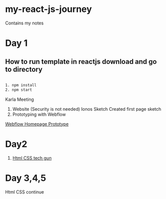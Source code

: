 # my-react-js-journey
Contains my notes

# Day 1


## How to run template in reactjs download and go to directory 
```bash

1. npm install
2. npm start
```

Karla Meeting
1. Website (Security is not needed) Ionos
Sketch
Created first page sketch
2. Prototyping with Webflow

[Webflow Homepage Prototype](https://preview.webflow.com/preview/hafizs-exceptional-site?utm_medium=preview_link&utm_source=designer&utm_content=hafizs-exceptional-site&preview=63164ec53faa8c6fe2a83a2cd23fc994&workflow=preview)


# Day2
1.  [Html CSS tech gun](https://www.youtube.com/watch?v=QXPWs00RD3A&t=3640s)
# Day 3,4,5
Html CSS  continue
